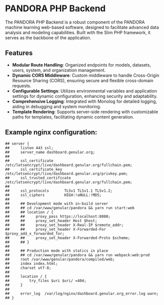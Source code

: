 # PANDORA PHP Backend

The PANDORA PHP Backend is a robust component of the PANDORA machine learning web-based software, designed to facilitate advanced data analysis and modeling capabilities. Built with the Slim PHP framework, it serves as the backbone of the application.

## Features

- **Modular Route Handling**: Organized endpoints for models, datasets, users, system, and organization management.
- **Dynamic CORS Middleware**: Custom middleware to handle Cross-Origin Resource Sharing (CORS), ensuring secure and flexible cross-domain requests.
- **Configurable Settings**: Utilizes environmental variables and application settings for dynamic configuration, enhancing security and adaptability.
- **Comprehensive Logging**: Integrated with Monolog for detailed logging, aiding in debugging and system monitoring.
- **Template Rendering**: Supports server-side rendering with customizable paths for templates, facilitating dynamic content generation.

## Example nginx configuration:

```nginx
## server {
##     listen 443 ssl;
##     server_name dashboard.genular.org;
## 
##     ssl_certificate /etc/letsencrypt/live/dashboard.genular.org/fullchain.pem;
##     ssl_certificate_key /etc/letsencrypt/live/dashboard.genular.org/privkey.pem;
##     ssl_trusted_certificate /etc/letsencrypt/live/dashboard.genular.org/fullchain.pem;
## 
##     ssl_protocols       TLSv1 TLSv1.1 TLSv1.2;
##     ssl_ciphers         HIGH:!aNULL:!MD5;
## 
##     ## Development mode with in-build server
##     ## cd /var/www/genular/pandora && yarn run start:web
##     ## location / {
##     ##     proxy_pass https://localhost:8080;
##     ##     proxy_set_header Host $host;
##     ##     proxy_set_header X-Real-IP $remote_addr;
##     ##     proxy_set_header X-Forwarded-For $proxy_add_x_forwarded_for;
##     ##     proxy_set_header X-Forwarded-Proto $scheme;
##     ## }
## 
##     ## Production mode with statics in place
##     ## cd /var/www/genular/pandora && yarn run webpack:web:prod
##     root /var/www/genular/pandora/compiled/web;
##     index index.html;
##     charset utf-8;
##     
##     location / {
##         try_files $uri $uri/ =404;
##     }
## 
##     error_log  /var/log/nginx/dashboard.genular.org_error.log warn;
## }
```
